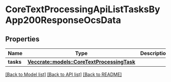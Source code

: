 # CoreTextProcessingApiListTasksByApp200ResponseOcsData

## Properties

Name | Type | Description | Notes
------------ | ------------- | ------------- | -------------
**tasks** | [**Vec<crate::models::CoreTextProcessingTask>**](CoreTextProcessingTask.md) |  | 

[[Back to Model list]](../README.md#documentation-for-models) [[Back to API list]](../README.md#documentation-for-api-endpoints) [[Back to README]](../README.md)


